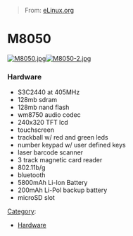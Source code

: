 > From: [eLinux.org](http://eLinux.org/M8050 "http://eLinux.org/M8050")


# M8050



[![M8050.jpg](http://eLinux.org/images/6/66/M8050.jpg)](http://eLinux.org/File:M8050.jpg)[![M8050-2.jpg](http://eLinux.org/images/b/b9/M8050-2.jpg)](http://eLinux.org/File:M8050-2.jpg)

### Hardware

-   S3C2440 at 405MHz
-   128mb sdram
-   128mb nand flash
-   wm8750 audio codec
-   240x320 TFT lcd
-   touchscreen
-   trackball w/ red and green leds
-   number keypad w/ user defined keys
-   laser barcode scanner
-   3 track magnetic card reader
-   802.11b/g
-   bluetooth
-   5800mAh Li-Ion Battery
-   200mAh Li-Pol backup battery
-   microSD slot


[Category](http://eLinux.org/Special:Categories "Special:Categories"):

-   [Hardware](http://eLinux.org/Category:Hardware "Category:Hardware")

